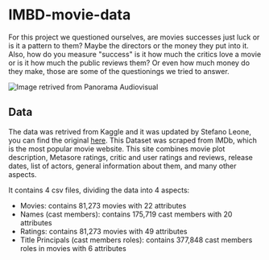 # IMBD-movie-data

For this project we questioned ourselves, are movies successes just luck or is it a pattern to them? Maybe the directors or the money they put into it. Also, how do you measure "success" is it how much the critics love a movie or is it how much the public reviews them? Or even how much money do they make, those are some of the questionings we tried to answer.

![Image retrived from Panorama Audiovisual](https://www.panoramaaudiovisual.com/wp-content/uploads/2019/06/IMDB.jpg)

## Data

The data was retrived from Kaggle and it was updated by Stefano Leone, you can find the original [here](https://www.kaggle.com/stefanoleone992/imdb-extensive-dataset). This Dataset was scraped from IMDb, which is the most popular movie website. This site combines movie plot description, Metasore ratings, critic and user ratings and reviews, release dates, list of actors, general information about them, and many other aspects.

It contains 4 csv files, dividing the data into 4 aspects:

* Movies: contains 81,273 movies with 22 attributes
* Names (cast members): contains 175,719 cast members with 20 attributes
* Ratings: contains 81,273 movies with 49 attributes
* Title Principals (cast members roles): contains 377,848 cast members roles in movies with 6 attributes
